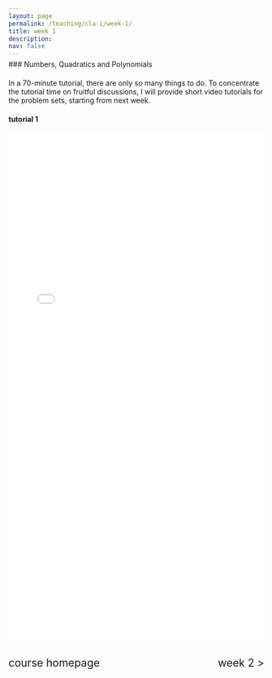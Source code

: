 ```yaml
---
layout: page
permalink: /teaching/cla-i/week-1/
title: week 1
description: 
nav: false
---
```

<div style="margin-top: -10px;"></div>
### Numbers, Quadratics and Polynomials
<div style="margin-top: 20px;"></div>

In a 70-minute tutorial, there are only so many things to do. To concentrate the tutorial time on fruitful discussions, I will provide short video tutorials for the problem sets, starting from next week.


<div style="margin-top: 10px;"></div>

#### tutorial 1

<center>
<iframe src="/assets/pdf/teaching/cla-1/Tutorial 1 - CLA (I).pdf/" width="100%" height="1000" style="border: none;">
  <p>Your browser does not support iframes.</p>
</iframe>
</center>

<div style="margin-top: 30px;"></div>
<div style="display: flex; justify-content: space-between; align-items: center;">
  <a href="/teaching/cla-i/" style="font-size: 1.5em; text-decoration: none; text-align: center;"> course homepage </a>
  <a href="/teaching/cla-i/week-2/" style="font-size: 1.5em; text-decoration: none; text-align: right;"> week 2 > </a>
</div>


<!--

### Quiz 1
{% raw %}
<!DOCTYPE html>
<html lang="en">
<head>
  <meta charset="UTF-8">
  <meta name="viewport" content="width=device-width, initial-scale=1.0">
  <title>Multiple Questions</title>
  <style>
    body {
      margin: 20px;
    }
    .question {
      font-size: 18px;
      margin-bottom: 10px;
    }
    .answer-options {
      margin: 10px 0;
    }
    .feedback {
      display: none;
      margin-top: 10px;
      font-weight: bold;
    }
    .button-container {
      display: flex;
      gap: 10px;
      margin-top: 10px;
    }
    .reset-btn, .check-btn {
      padding: 10px 15px;
      font-size: 16px;
      border-radius: 30px;
      border: 2px solid #007BFF;
      background-color: #f5f5f5;
      cursor: pointer;
      text-align: center;
    }
    .reset-btn {
      background-color: #ffffff;
      color: #007BFF;
      display: flex;
      align-items: center;
    }
    .reset-btn::before {
      content: "🔄";
      margin-right: 8px;
    }
    .check-btn {
      background-color: #007BFF;
      color: #fff;
      text-decoration: none;
    }
    .check-btn:hover {
      background-color: #0056b3;
    }
    .feedback.correct {
      color: green;
    }
    .feedback.incorrect {
      color: red;
    }
  </style>
</head>
<body>

 Question 1
<div class="question">
  Find the (complex) roots of the polynomial
  <br>
  <span>\[ p(x) = x^2 + 4x + 13 \]</span>
</div>
<div class="answer-options">
  <input type="radio" id="answer1_1" name="answer_1" value="1">
  <label for="answer1_1"> \(x_1=-2-3i, x_2=-2+3i\) </label><br>
  <input type="radio" id="answer1_2" name="answer_1" value="2">
  <label for="answer1_2"> \(x_1=-3+2i, x_2=-3-2i\) </label><br>
  <input type="radio" id="answer1_3" name="answer_1" value="3">
  <label for="answer1_3"> \(x_1=+2+3i, x_2=+2-3i\) </label><br>
  <input type="radio" id="answer1_4" name="answer_1" value="4">
  <label for="answer1_4"> \(x_1=+3-2i, x_2=+3+2i\) </label>
</div>

<div class="button-container">
  <div class="reset-btn" onclick="resetQuestion(1)"> Reset</div>
  <button class="check-btn" onclick="checkAnswer(1)">Check</button>
</div>

<div class="feedback" id="feedback_1">
  Correct! The roots are: \( x_1 = -2 - 3i, x_2 = -2 + 3i \)
</div>

<script>
  function checkAnswer(questionNumber) {
    const selectedAnswer = document.querySelector(`input[name="answer_${questionNumber}"]:checked`);
    const feedback = document.getElementById(`feedback_${questionNumber}`);

    if (selectedAnswer) {
      const isCorrect = selectedAnswer.value === "1"; // Correct answer for all questions is always the first option
      if (isCorrect) {
        feedback.style.display = "block";
        feedback.className = "feedback correct";
      } else {
        feedback.style.display = "block";
        feedback.className = "feedback incorrect";
        feedback.innerHTML = "Incorrect! Please try again.";
      }
    } else {
      alert("Please select an answer.");
    }
  }

  function resetQuestion(questionNumber) {
    // Deselect radio buttons
    const radios = document.querySelectorAll(`input[name="answer_${questionNumber}"]`);
    radios.forEach(radio => radio.checked = false);

    // Hide feedback
    document.getElementById(`feedback_${questionNumber}`).style.display = "none";
  }
</script>

</body>
</html>
{% endraw %}

 -->
 
 
 

